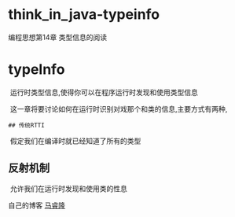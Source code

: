 # think_in_java-typeinfo
编程思想第14章 类型信息的阅读

# typeInfo

​	运行时类型信息,使得你可以在程序运行时发现和使用类型信息

​	这一章将要讨论如何在运行时识别对戏那个和类的信息,主要方式有两种,

	## 传统RTTI

​	假定我们在编译时就已经知道了所有的类型

##  反射机制

​	允许我们在运行时发现和使用类的性息



自己的博客  [马睿隆](www.itmasir.com)